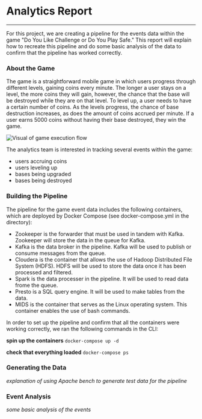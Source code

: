 # Analytics Report
---

For this project, we are creating a pipeline for the events data within the game "Do You Like Challenge or Do You Play Safe." This report will explain how to recreate this pipeline and do some basic analysis of the data to confirm that the pipeline has worked correctly.

### About the Game

The game is a straightforward mobile game in which users progress through different levels, gaining coins every minute. The longer a user stays on a level, the more coins they will gain, however, the chance that the base will be destroyed while they are on that level. To level up, a user needs to have a certain number of coins. As the levels progress, the chance of base destruction increases, as does the amount of coins accrued per minute. If a user earns 5000 coins without having their base destroyed, they win the game.

![Visual of game execution flow](/game_flow.png "Game flow")

The analytics team is interested in tracking several events within the game:
- users accruing coins
- users leveling up
- bases being upgraded
- bases being destroyed

### Building the Pipeline

The pipeline for the game event data includes the following containers, which are deployed by Docker Compose (see docker-compose.yml in the directory):

- Zookeeper is the forwarder that must be used in tandem with Kafka. Zookeeper will store the data in the queue for Kafka.
- Kafka is the data broker in the pipeline. Kafka will be used to publish or consume messages from the queue.
- Cloudera is the container that allows the use of Hadoop Distributed File System (HDFS). HDFS will be used to store the data once it has been processed and filtered.
- Spark is the data processer in the pipeline. It will be used to read data frome the queue.
- Presto is a SQL query engine. It will be used to make tables from the data.
- MIDS is the container that serves as the Linux operating system. This container enables the use of bash commands.

In order to set up the pipeline and confirm that all the containers were working correctly, we ran the following commands in the CLI:

**spin up the containers**
`docker-compose up -d`

**check that everything loaded**
`docker-compose ps`

### Generating the Data
*explanation of using Apache bench to generate test data for the pipeline*

### Event Analysis
*some basic analysis of the events* 